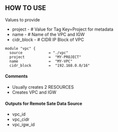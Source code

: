 ## HOW TO USE
Values to provide
* project    - # Value for Tag Key=Project for metadata
* name       - # Name of the VPC and IGW
* cidr_block - # CIDR IP Block of VPC
```
module "vpc" {
  source            = "./vpc"
  project           =  "MY-PROJECT"
  name              =  "MY-VPC"
  cidr_block        =  "192.168.0.0/16"
```

#### Comments
* Usually creates 2 RESOURCES
* Creates VPC and IGW

#### Outputs for Remote Sate Data Source
* vpc_id
* vpc_cidr
* vpc_igw_id